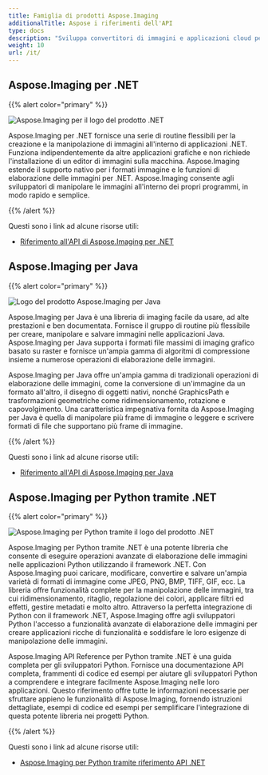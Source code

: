 ```yaml
---
title: Famiglia di prodotti Aspose.Imaging
additionalTitle: Aspose i riferimenti dell'API
type: docs
description: "Sviluppa convertitori di immagini e applicazioni cloud per l'elaborazione di immagini di documenti con le API Aspose.Imaging facili da usare. Aspose.Imaging è disponibile per .NET, Java e altre piattaforme."
weight: 10
url: /it/
---
```


## Aspose.Imaging per .NET

{{% alert color="primary" %}} 

![Aspose.Imaging per il logo del prodotto .NET](../home_1.png)

Aspose.Imaging per .NET fornisce una serie di routine flessibili per la creazione e la manipolazione di immagini all'interno di applicazioni .NET. Funziona indipendentemente da altre applicazioni grafiche e non richiede l'installazione di un editor di immagini sulla macchina. Aspose.Imaging estende il supporto nativo per i formati immagine e le funzioni di elaborazione delle immagini per .NET. Aspose.Imaging consente agli sviluppatori di manipolare le immagini all'interno dei propri programmi, in modo rapido e semplice.

{{% /alert %}}

Questi sono i link ad alcune risorse utili:
- [Riferimento all'API di Aspose.Imaging per .NET](/imaging/it/net/)

## Aspose.Imaging per Java

{{% alert color="primary" %}}

![Logo del prodotto Aspose.Imaging per Java](../home_2.png)

Aspose.Imaging per Java è una libreria di imaging facile da usare, ad alte prestazioni e ben documentata. Fornisce il gruppo di routine più flessibile per creare, manipolare e salvare immagini nelle applicazioni Java. Aspose.Imaging per Java supporta i formati file massimi di imaging grafico basato su raster e fornisce un'ampia gamma di algoritmi di compressione insieme a numerose operazioni di elaborazione delle immagini.

Aspose.Imaging per Java offre un'ampia gamma di tradizionali operazioni di elaborazione delle immagini, come la conversione di un'immagine da un formato all'altro, il disegno di oggetti nativi, nonché GraphicsPath e trasformazioni geometriche come ridimensionamento, rotazione e capovolgimento. Una caratteristica impegnativa fornita da Aspose.Imaging per Java è quella di manipolare più frame di immagine o leggere e scrivere formati di file che supportano più frame di immagine.

{{% /alert %}}

Questi sono i link ad alcune risorse utili:

- [Riferimento all'API di Aspose.Imaging per Java](/imaging/java/)

## Aspose.Imaging per Python tramite .NET

{{% alert color="primary" %}}

![Aspose.Imaging per Python tramite il logo del prodotto .NET](../home_4.png)

Aspose.Imaging per Python tramite .NET è una potente libreria che consente di eseguire operazioni avanzate di elaborazione delle immagini nelle applicazioni Python utilizzando il framework .NET. Con Aspose.Imaging puoi caricare, modificare, convertire e salvare un'ampia varietà di formati di immagine come JPEG, PNG, BMP, TIFF, GIF, ecc. La libreria offre funzionalità complete per la manipolazione delle immagini, tra cui ridimensionamento, ritaglio, regolazione dei colori, applicare filtri ed effetti, gestire metadati e molto altro. Attraverso la perfetta integrazione di Python con il framework .NET, Aspose.Imaging offre agli sviluppatori Python l'accesso a funzionalità avanzate di elaborazione delle immagini per creare applicazioni ricche di funzionalità e soddisfare le loro esigenze di manipolazione delle immagini.

Aspose.Imaging API Reference per Python tramite .NET è una guida completa per gli sviluppatori Python. Fornisce una documentazione API completa, frammenti di codice ed esempi per aiutare gli sviluppatori Python a comprendere e integrare facilmente Aspose.Imaging nelle loro applicazioni. Questo riferimento offre tutte le informazioni necessarie per sfruttare appieno le funzionalità di Aspose.Imaging, fornendo istruzioni dettagliate, esempi di codice ed esempi per semplificare l'integrazione di questa potente libreria nei progetti Python.

{{% /alert %}}

Questi sono i link ad alcune risorse utili:

- [Aspose.Imaging per Python tramite riferimento API .NET](/imaging/python-net/)

